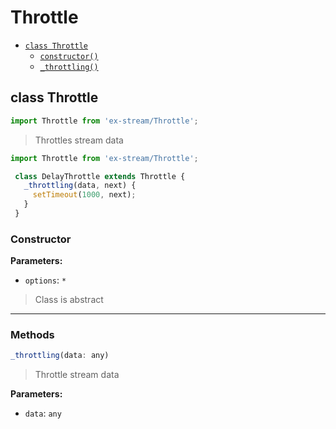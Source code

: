 # Throttle

- [`class Throttle`](#class-throttle)
  - [`constructor()`](#throttle-constructor-constructor)
  - [`_throttling()`](#throttle-method-_throttling)

<a id="class-throttle"></a><h2>class Throttle</h2>
``` javascript
import Throttle from 'ex-stream/Throttle';
```
> Throttles stream data



``` javascript
import Throttle from 'ex-stream/Throttle';

 class DelayThrottle extends Throttle {
   _throttling(data, next) {
     setTimeout(1000, next);
   }
 }
```



<h3>Constructor</h3>
<a id="throttle-constructor-constructor"></a>


**Parameters:**

- `options`: `*`



> Class is abstract


---

<h3>Methods</h3>

<a id="throttle-method-_throttling"></a>

``` javascript
_throttling(data: any)
```

> Throttle stream data

**Parameters:**

- `data`: `any`





